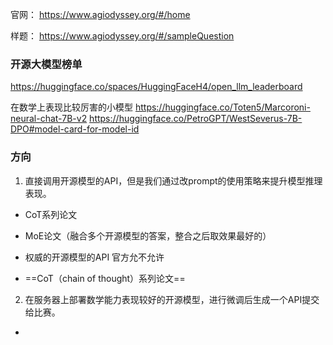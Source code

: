 
官网： https://www.agiodyssey.org/#/home

样题： https://www.agiodyssey.org/#/sampleQuestion

### 开源大模型榜单 
 https://huggingface.co/spaces/HuggingFaceH4/open_llm_leaderboard

在数学上表现比较厉害的小模型
https://huggingface.co/Toten5/Marcoroni-neural-chat-7B-v2
https://huggingface.co/PetroGPT/WestSeverus-7B-DPO#model-card-for-model-id

### 方向
1. 直接调用开源模型的API，但是我们通过改prompt的使用策略来提升模型推理表现。
+ CoT系列论文
+ MoE论文（融合多个开源模型的答案，整合之后取效果最好的）


+ 权威的开源模型的API  官方允不允许
+ ==CoT（chain of thought）系列论文==


2. 在服务器上部署数学能力表现较好的开源模型，进行微调后生成一个API提交给比赛。
+ 